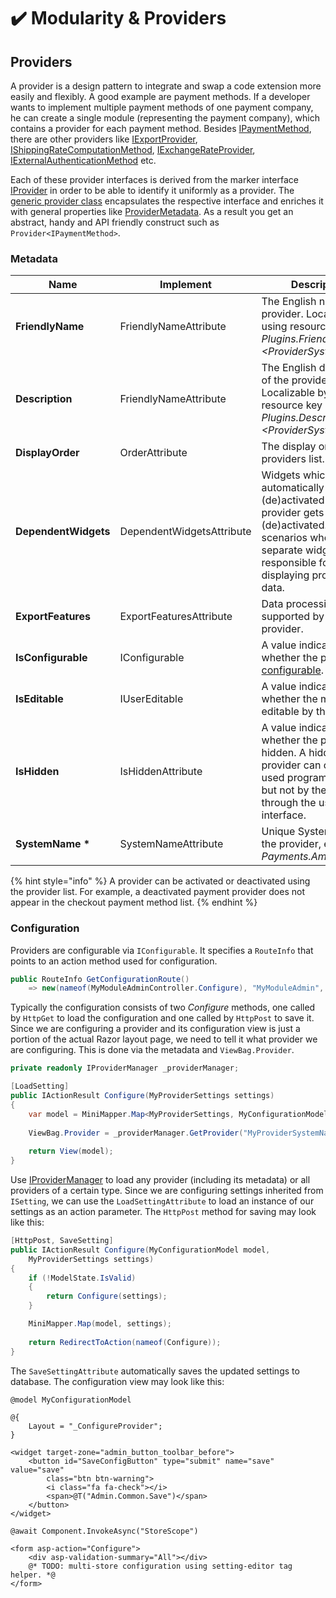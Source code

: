# ✔️ Modularity & Providers

## Providers

A provider is a design pattern to integrate and swap a code extension more easily and flexibly. A good example are payment methods. If a developer wants to implement multiple payment methods of one payment company, he can create a single module (representing the payment company), which contains a provider for each payment method. Besides [IPaymentMethod](https://github.com/smartstore/Smartstore/blob/main/src/Smartstore.Core/Checkout/Payment/Service/IPaymentMethod.cs), there are other providers like [IExportProvider](https://github.com/smartstore/Smartstore/blob/main/src/Smartstore.Core/Platform/DataExchange/Export/IExportProvider.cs), [IShippingRateComputationMethod](https://github.com/smartstore/Smartstore/blob/main/src/Smartstore.Core/Checkout/Shipping/Services/IShippingRateComputationMethod.cs), [IExchangeRateProvider](https://github.com/smartstore/Smartstore/blob/main/src/Smartstore.Core/Common/Services/IExchangeRateProvider.cs), [IExternalAuthenticationMethod](https://github.com/smartstore/Smartstore/blob/main/src/Smartstore.Core/Platform/Identity/Services/IExternalAuthenticationMethod.cs) etc.

Each of these provider interfaces is derived from the marker interface [IProvider](https://github.com/smartstore/Smartstore/blob/main/src/Smartstore/Engine/Modularity/IProvider.cs) in order to be able to identify it uniformly as a provider. The [generic provider class](https://github.com/smartstore/Smartstore/blob/main/src/Smartstore.Core/Platform/Modularity/Provider.cs) encapsulates the respective interface and enriches it with general properties like [ProviderMetadata](https://github.com/smartstore/Smartstore/blob/main/src/Smartstore.Core/Platform/Modularity/ProviderMetadata.cs). As a result you get an abstract, handy and API friendly construct such as `Provider<IPaymentMethod>`.

### Metadata

<table><thead><tr><th width="202">Name</th><th width="219">Implement</th><th>Description</th></tr></thead><tbody><tr><td><strong>FriendlyName</strong></td><td>FriendlyNameAttribute</td><td>The English name of the provider. Localizable by using resource key <em>Plugins.FriendlyName.&#x3C;ProviderSystemName></em></td></tr><tr><td><strong>Description</strong></td><td>FriendlyNameAttribute</td><td>The English description of the provider. Localizable by using resource key <em>Plugins.Description.&#x3C;ProviderSystemName></em></td></tr><tr><td><strong>DisplayOrder</strong></td><td>OrderAttribute</td><td>The display order in the providers list.</td></tr><tr><td><strong>DependentWidgets</strong></td><td>DependentWidgetsAttribute</td><td>Widgets which are automatically (de)activated when the provider gets (de)activated. Useful in scenarios where separate widgets are responsible for displaying provider data.</td></tr><tr><td><strong>ExportFeatures</strong></td><td>ExportFeaturesAttribute</td><td>Data processing types supported by an export provider.</td></tr><tr><td><strong>IsConfigurable</strong></td><td>IConfigurable</td><td>A value indicating whether the provider is <a href="modularity-and-providers.md#configuration">configurable</a>.</td></tr><tr><td><strong>IsEditable</strong></td><td>IUserEditable</td><td>A value indicating whether the metadata is editable by the user.</td></tr><tr><td><strong>IsHidden</strong></td><td>IsHiddenAttribute</td><td>A value indicating whether the provider is hidden. A hidden provider can only be used programmatically but not by the user through the user interface.</td></tr><tr><td><strong>SystemName *</strong></td><td>SystemNameAttribute</td><td>Unique SystemName of the provider, e.g. <em>Payments.AmazonPay.</em></td></tr></tbody></table>

{% hint style="info" %}
A provider can be activated or deactivated using the provider list. For example, a deactivated payment provider does not appear in the checkout payment method list.
{% endhint %}

### Configuration

Providers are configurable via `IConfigurable`. It specifies a `RouteInfo` that points to an action method used for configuration.

```csharp
public RouteInfo GetConfigurationRoute()
    => new(nameof(MyModuleAdminController.Configure), "MyModuleAdmin", new { area = "Admin" });
```

Typically the configuration consists of two _Configure_ methods, one called by `HttpGet` to load the configuration and one called by `HttpPost` to save it. Since we are configuring a provider and its configuration view is just a portion of the actual Razor layout page, we need to tell it what provider we are configuring. This is done via the metadata and `ViewBag.Provider`.

```csharp
private readonly IProviderManager _providerManager;

[LoadSetting]
public IActionResult Configure(MyProviderSettings settings)
{
    var model = MiniMapper.Map<MyProviderSettings, MyConfigurationModel>(settings);
    
    ViewBag.Provider = _providerManager.GetProvider("MyProviderSystemName").Metadata;
    
    return View(model);
}
```

Use [IProviderManager](https://github.com/smartstore/Smartstore/blob/main/src/Smartstore.Core/Platform/Modularity/IProviderManager.cs) to load any provider (including its metadata) or all providers of a certain type. Since we are configuring settings inherited from `ISetting`, we can use the `LoadSettingAttribute` to load an instance of our settings as an action parameter. The `HttpPost` method for saving may look like this:

```csharp
[HttpPost, SaveSetting]
public IActionResult Configure(MyConfigurationModel model,
    MyProviderSettings settings)
{
    if (!ModelState.IsValid)
    {
        return Configure(settings);
    }

    MiniMapper.Map(model, settings);
    
    return RedirectToAction(nameof(Configure));
}
```

The `SaveSettingAttribute` automatically saves the updated settings to database. The configuration view may look like this:

```cshtml
@model MyConfigurationModel

@{
    Layout = "_ConfigureProvider";
}

<widget target-zone="admin_button_toolbar_before">
    <button id="SaveConfigButton" type="submit" name="save" value="save"
        class="btn btn-warning">
        <i class="fa fa-check"></i>
        <span>@T("Admin.Common.Save")</span>
    </button>
</widget>

@await Component.InvokeAsync("StoreScope")

<form asp-action="Configure">
    <div asp-validation-summary="All"></div>
    @* TODO: multi-store configuration using setting-editor tag helper. *@
</form>
```
